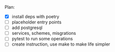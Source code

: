 Plan:
- [x] install deps with poetry
- [ ] placeholder entry points
- [ ] add postgresql
- [ ] services, schemes, misgrations
- [ ] pytest to run some operations
- [ ] create instruction, use make to make life simpler
